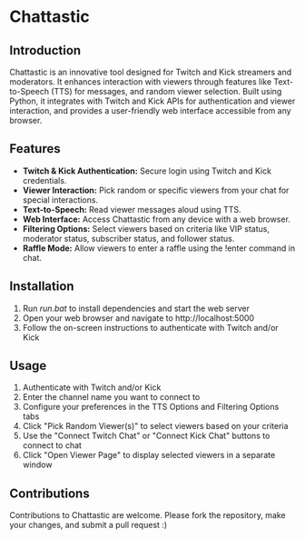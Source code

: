 # Chattastic

## Introduction
Chattastic is an innovative tool designed for Twitch and Kick streamers and moderators. It enhances interaction with viewers through features like Text-to-Speech (TTS) for messages, and random viewer selection. Built using Python, it integrates with Twitch and Kick APIs for authentication and viewer interaction, and provides a user-friendly web interface accessible from any browser.

## Features
- **Twitch & Kick Authentication:** Secure login using Twitch and Kick credentials.
- **Viewer Interaction:** Pick random or specific viewers from your chat for special interactions.
- **Text-to-Speech:** Read viewer messages aloud using TTS.
- **Web Interface:** Access Chattastic from any device with a web browser.
- **Filtering Options:** Select viewers based on criteria like VIP status, moderator status, subscriber status, and follower status.
- **Raffle Mode:** Allow viewers to enter a raffle using the !enter command in chat.

## Installation
1. Run *run.bat* to install dependencies and start the web server
2. Open your web browser and navigate to http://localhost:5000
3. Follow the on-screen instructions to authenticate with Twitch and/or Kick

## Usage
1. Authenticate with Twitch and/or Kick
2. Enter the channel name you want to connect to
3. Configure your preferences in the TTS Options and Filtering Options tabs
4. Click "Pick Random Viewer(s)" to select viewers based on your criteria
5. Use the "Connect Twitch Chat" or "Connect Kick Chat" buttons to connect to chat
6. Click "Open Viewer Page" to display selected viewers in a separate window

## Contributions
Contributions to Chattastic are welcome. Please fork the repository, make your changes, and submit a pull request :)
